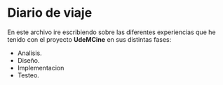 # Diario de viaje

En este archivo ire escribiendo sobre las diferentes experiencias que he tenido con el proyecto **UdeMCine** en sus distintas fases:

- Analisis.
- Diseño.
- Implementacion
- Testeo.
